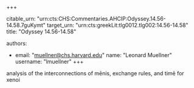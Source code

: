 +++


citable_urn: "urn:cts:CHS:Commentaries.AHCIP:Odyssey.14.56-14.58.7guKymt"
target_urn: "urn:cts:greekLit:tlg0012.tlg002:14.56-14.58"
title: "Odyssey 14.56-14.58"

authors:
- email: "muellner@chs.harvard.edu"
  name: "Leonard Muellner"
  username: "lmuellner"
+++

<p>analysis of the interconnections of mēnis, exchange rules, and timē for xenoi</p>